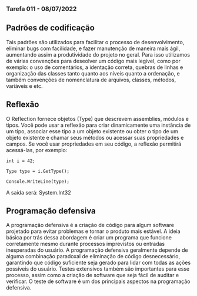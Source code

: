 ### Tarefa 011 - 08/07/2022

## Padrões de codificação
Tais padrões são utilizados para facilitar o processo de desenvolvimento, eliminar bugs com facilidade, e fazer manutenção de maneira mais ágil, aumentando assim a produtividade do projeto no geral. Para isso utilizamos de várias convenções para deseolver um código mais legível, como por exemplo: o uso de comentários, a identação correta, quebras de linhas e organização das classes tanto quanto aos níveis quanto a ordenação, e também convenções de nomenclatura de arquivos, classes, métodos, variáveis e etc.

## Reflexão
O Reflection fornece objetos (Type) que descrevem assemblies, módulos e tipos. Você pode usar a reflexão para criar dinamicamente uma instância de um tipo, associar esse tipo a um objeto existente ou obter o tipo de um objeto existente e chamar seus métodos ou acessar suas propriedades e campos. Se você usar propriedades em seu código, a reflexão permitirá acessá-las, por exemplo:

```
int i = 42;

Type type = i.GetType();

Console.WriteLine(type);
```
A saída será: System.Int32

## Programação defensiva
A programação defensiva é a criação de código para algum software projetado para evitar problemas e tornar o produto mais estável. A ideia básica por trás dessa abordagem é criar um programa que funcione corretamente mesmo durante processos imprevistos ou entradas inesperadas do usuário. A programação defensiva geralmente depende de alguma combinação paradoxal de eliminação de código desnecessário, garantindo que código suficiente seja gerado para lidar com todas as ações possíveis do usuário. Testes extensivos também são importantes para esse processo, assim como a criação de software que seja fácil de auditar e verificar. O teste de software é um dos principais aspectos na programação defensiva.